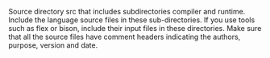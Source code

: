 Source directory src that includes subdirectories compiler and runtime.
Include the language source files in these sub-directories. If you use
tools such as flex or bison, include their input files in these
directories. Make sure that all the source files have comment headers
indicating the authors, purpose, version and date.